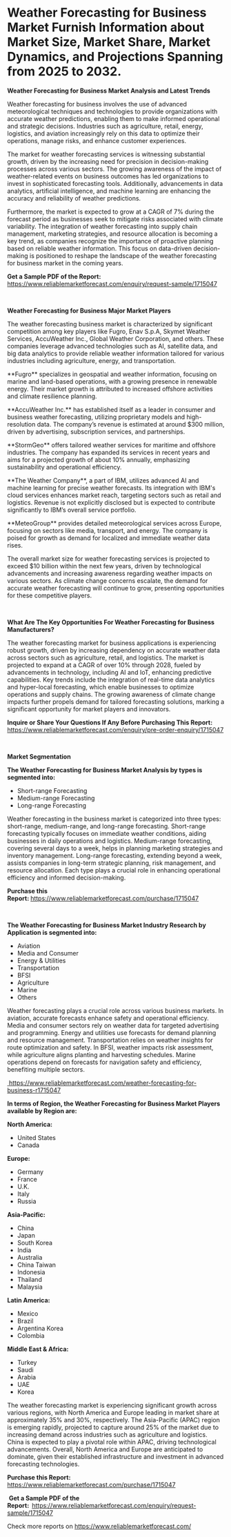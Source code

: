 <p><h1>Weather Forecasting for Business Market Furnish Information about Market Size, Market Share, Market Dynamics, and Projections Spanning from 2025 to 2032.</h1></p><p><strong>Weather Forecasting for Business Market Analysis and Latest Trends</strong></p>
<p><p>Weather forecasting for business involves the use of advanced meteorological techniques and technologies to provide organizations with accurate weather predictions, enabling them to make informed operational and strategic decisions. Industries such as agriculture, retail, energy, logistics, and aviation increasingly rely on this data to optimize their operations, manage risks, and enhance customer experiences.</p><p>The market for weather forecasting services is witnessing substantial growth, driven by the increasing need for precision in decision-making processes across various sectors. The growing awareness of the impact of weather-related events on business outcomes has led organizations to invest in sophisticated forecasting tools. Additionally, advancements in data analytics, artificial intelligence, and machine learning are enhancing the accuracy and reliability of weather predictions.</p><p>Furthermore, the market is expected to grow at a CAGR of 7% during the forecast period as businesses seek to mitigate risks associated with climate variability. The integration of weather forecasting into supply chain management, marketing strategies, and resource allocation is becoming a key trend, as companies recognize the importance of proactive planning based on reliable weather information. This focus on data-driven decision-making is positioned to reshape the landscape of the weather forecasting for business market in the coming years.</p></p>
<p><strong>Get a Sample PDF of the Report:&nbsp;</strong> <a href="https://www.reliablemarketforecast.com/enquiry/request-sample/1715047?utm_campaign=1169&utm_medium=2&utm_source=Github&utm_content=ia&utm_term=11012025&utm_id=weather-forecasting-for-business">https://www.reliablemarketforecast.com/enquiry/request-sample/1715047</a></p>
<p>&nbsp;</p>
<p><strong>Weather Forecasting for Business Major Market Players</strong></p>
<p><p>The weather forecasting business market is characterized by significant competition among key players like Fugro, Enav S.p.A, Skymet Weather Services, AccuWeather Inc., Global Weather Corporation, and others. These companies leverage advanced technologies such as AI, satellite data, and big data analytics to provide reliable weather information tailored for various industries including agriculture, energy, and transportation.</p><p>**Fugro** specializes in geospatial and weather information, focusing on marine and land-based operations, with a growing presence in renewable energy. Their market growth is attributed to increased offshore activities and climate resilience planning.</p><p>**AccuWeather Inc.** has established itself as a leader in consumer and business weather forecasting, utilizing proprietary models and high-resolution data. The company’s revenue is estimated at around $300 million, driven by advertising, subscription services, and partnerships.</p><p>**StormGeo** offers tailored weather services for maritime and offshore industries. The company has expanded its services in recent years and aims for a projected growth of about 10% annually, emphasizing sustainability and operational efficiency.</p><p>**The Weather Company**, a part of IBM, utilizes advanced AI and machine learning for precise weather forecasts. Its integration with IBM's cloud services enhances market reach, targeting sectors such as retail and logistics. Revenue is not explicitly disclosed but is expected to contribute significantly to IBM’s overall service portfolio.</p><p>**MeteoGroup** provides detailed meteorological services across Europe, focusing on sectors like media, transport, and energy. The company is poised for growth as demand for localized and immediate weather data rises.</p><p>The overall market size for weather forecasting services is projected to exceed $10 billion within the next few years, driven by technological advancements and increasing awareness regarding weather impacts on various sectors. As climate change concerns escalate, the demand for accurate weather forecasting will continue to grow, presenting opportunities for these competitive players.</p></p>
<p>&nbsp;</p>
<p><strong>What Are The Key Opportunities For Weather Forecasting for Business Manufacturers?</strong></p>
<p><p>The weather forecasting market for business applications is experiencing robust growth, driven by increasing dependency on accurate weather data across sectors such as agriculture, retail, and logistics. The market is projected to expand at a CAGR of over 10% through 2028, fueled by advancements in technology, including AI and IoT, enhancing predictive capabilities. Key trends include the integration of real-time data analytics and hyper-local forecasting, which enable businesses to optimize operations and supply chains. The growing awareness of climate change impacts further propels demand for tailored forecasting solutions, marking a significant opportunity for market players and innovators.</p></p>
<p><strong>Inquire or Share Your Questions If Any Before Purchasing This Report:</strong> <a href="https://www.reliablemarketforecast.com/enquiry/pre-order-enquiry/1715047?utm_campaign=1169&utm_medium=2&utm_source=Github&utm_content=ia&utm_term=11012025&utm_id=weather-forecasting-for-business">https://www.reliablemarketforecast.com/enquiry/pre-order-enquiry/1715047</a></p>
<p>&nbsp;</p>
<p><strong>Market Segmentation</strong></p>
<p><strong>The Weather Forecasting for Business Market Analysis by types is segmented into:</strong></p>
<p><ul><li>Short-range Forecasting</li><li>Medium-range Forecasting</li><li>Long-range Forecasting</li></ul></p>
<p><p>Weather forecasting in the business market is categorized into three types: short-range, medium-range, and long-range forecasting. Short-range forecasting typically focuses on immediate weather conditions, aiding businesses in daily operations and logistics. Medium-range forecasting, covering several days to a week, helps in planning marketing strategies and inventory management. Long-range forecasting, extending beyond a week, assists companies in long-term strategic planning, risk management, and resource allocation. Each type plays a crucial role in enhancing operational efficiency and informed decision-making.</p></p>
<p><strong>Purchase this Report:&nbsp;</strong><a href="https://www.reliablemarketforecast.com/purchase/1715047?utm_campaign=1169&utm_medium=2&utm_source=Github&utm_content=ia&utm_term=11012025&utm_id=weather-forecasting-for-business">https://www.reliablemarketforecast.com/purchase/1715047</a></p>
<p>&nbsp;</p>
<p><strong>The Weather Forecasting for Business Market Industry Research by Application is segmented into:</strong></p>
<p><ul><li>Aviation</li><li>Media and Consumer</li><li>Energy & Utilities</li><li>Transportation</li><li>BFSI</li><li>Agriculture</li><li>Marine</li><li>Others</li></ul></p>
<p><p>Weather forecasting plays a crucial role across various business markets. In aviation, accurate forecasts enhance safety and operational efficiency. Media and consumer sectors rely on weather data for targeted advertising and programming. Energy and utilities use forecasts for demand planning and resource management. Transportation relies on weather insights for route optimization and safety. In BFSI, weather impacts risk assessment, while agriculture aligns planting and harvesting schedules. Marine operations depend on forecasts for navigation safety and efficiency, benefiting multiple sectors.</p></p>
<p><a href="https://www.reliablemarketforecast.com/weather-forecasting-for-business-r1715047?utm_campaign=1169&utm_medium=2&utm_source=Github&utm_content=ia&utm_term=11012025&utm_id=weather-forecasting-for-business">&nbsp;https://www.reliablemarketforecast.com/weather-forecasting-for-business-r1715047</a></p>
<p><strong>In terms of Region, the Weather Forecasting for Business Market Players available by Region are:</strong></p>
<p>
    <p> <strong> North America: </strong>
        <ul>
            <li>United States</li>
            <li>Canada</li>
        </ul>
        </p> 
    <p> <strong> Europe: </strong>
        <ul>
            <li>Germany</li>
            <li>France</li>
            <li>U.K.</li>
            <li>Italy</li>
            <li>Russia</li>
        </ul>
        </p> 
    <p> <strong> Asia-Pacific: </strong>
        <ul>
            <li>China</li>
            <li>Japan</li>
            <li>South Korea</li>
            <li>India</li>
            <li>Australia</li>
            <li>China Taiwan</li>
            <li>Indonesia</li>
            <li>Thailand</li>
            <li>Malaysia</li>
        </ul>
        </p> 
    <p> <strong> Latin America: </strong>
        <ul>
            <li>Mexico</li>
            <li>Brazil</li>
            <li>Argentina Korea</li>
            <li>Colombia</li>
        </ul>
        </p> 
    <p> <strong> Middle East & Africa: </strong>
        <ul>
            <li>Turkey</li>
            <li>Saudi</li>
            <li>Arabia</li>
            <li>UAE</li>
            <li>Korea</li>
        </ul>
    </p>
    </p>
<p><p>The weather forecasting market is experiencing significant growth across various regions, with North America and Europe leading in market share at approximately 35% and 30%, respectively. The Asia-Pacific (APAC) region is emerging rapidly, projected to capture around 25% of the market due to increasing demand across industries such as agriculture and logistics. China is expected to play a pivotal role within APAC, driving technological advancements. Overall, North America and Europe are anticipated to dominate, given their established infrastructure and investment in advanced forecasting technologies.</p></p>
<p><strong>Purchase this Report: </strong><a href="https://www.reliablemarketforecast.com/purchase/1715047?utm_campaign=1169&utm_medium=2&utm_source=Github&utm_content=ia&utm_term=11012025&utm_id=weather-forecasting-for-business">https://www.reliablemarketforecast.com/purchase/1715047</a></p>
<p>&nbsp;<strong>Get a Sample PDF of the Report:&nbsp;&nbsp;</strong><a href="https://www.reliablemarketforecast.com/enquiry/request-sample/1715047?utm_campaign=1169&utm_medium=2&utm_source=Github&utm_content=ia&utm_term=11012025&utm_id=weather-forecasting-for-business">https://www.reliablemarketforecast.com/enquiry/request-sample/1715047</a></p>
<p><strong></strong></p>
<p>Check more reports on <a href="https://www.reliablemarketforecast.com/?utm_campaign=1169&utm_medium=2&utm_source=Github&utm_content=ia&utm_term=11012025&utm_id=weather-forecasting-for-business">https://www.reliablemarketforecast.com/</a></p>